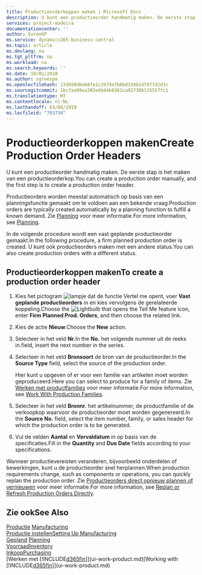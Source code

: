 ```yaml
---
title: Productieorderkoppen maken | Microsoft Docs
description: U kunt een productieorder handmatig maken. De eerste stap is het maken van een productieorderkop.
services: project-madeira
documentationcenter: ''
author: SorenGP
ms.service: dynamics365-business-central
ms.topic: article
ms.devlang: na
ms.tgt_pltfrm: na
ms.workload: na
ms.search.keywords: ''
ms.date: 10/01/2018
ms.author: sgroespe
ms.openlocfilehash: 13d699dbeb8fe2c3979a7b6bd330b14f077d2d3c
ms.sourcegitcommit: 1bcfaa99ea302e6b84b8361ca02730b135557fc1
ms.translationtype: HT
ms.contentlocale: nl-NL
ms.lasthandoff: 03/08/2019
ms.locfileid: "793734"
---
```

# <a name="create-production-order-headers"></a><span data-ttu-id="6344f-103">Productieorderkoppen maken</span><span class="sxs-lookup"><span data-stu-id="6344f-103">Create Production Order Headers</span></span>
<span data-ttu-id="6344f-104">U kunt een productieorder handmatig maken. De eerste stap is het maken van een productieorderkop.</span><span class="sxs-lookup"><span data-stu-id="6344f-104">You can create a production order manually, and the first step is to create a production order header.</span></span>

<span data-ttu-id="6344f-105">Productieorders worden meestal automatisch op basis van een planningsfunctie gemaakt om te voldoen aan een bekende vraag.</span><span class="sxs-lookup"><span data-stu-id="6344f-105">Production orders are typically created automatically by a planning function to fulfill a known demand.</span></span> <span data-ttu-id="6344f-106">Zie [Planning](production-planning.md) voor meer informatie.</span><span class="sxs-lookup"><span data-stu-id="6344f-106">For more information, see [Planning](production-planning.md).</span></span>   

<span data-ttu-id="6344f-107">In de volgende procedure wordt een vast geplande productieorder gemaakt.</span><span class="sxs-lookup"><span data-stu-id="6344f-107">In the following procedure, a firm planned production order is created.</span></span> <span data-ttu-id="6344f-108">U kunt ook productieorders maken met een andere status.</span><span class="sxs-lookup"><span data-stu-id="6344f-108">You can also create production orders with a different status.</span></span>  

## <a name="to-create-a-production-order-header"></a><span data-ttu-id="6344f-109">Productieorderkoppen maken</span><span class="sxs-lookup"><span data-stu-id="6344f-109">To create a production order header</span></span>  
1.  <span data-ttu-id="6344f-110">Kies het pictogram ![lampje dat de functie Vertel me opent](media/ui-search/search_small.png "Vertel me wat u wilt doen"), voer **Vast geplande productieorders** in en kies vervolgens de gerelateerde koppeling.</span><span class="sxs-lookup"><span data-stu-id="6344f-110">Choose the ![Lightbulb that opens the Tell Me feature](media/ui-search/search_small.png "Tell me what you want to do") icon, enter **Firm Planned Prod. Orders**, and then choose the related link.</span></span>  
2.  <span data-ttu-id="6344f-111">Kies de actie **Nieuw**.</span><span class="sxs-lookup"><span data-stu-id="6344f-111">Choose the **New** action.</span></span>  
3.  <span data-ttu-id="6344f-112">Selecteer in het veld **Nr.**</span><span class="sxs-lookup"><span data-stu-id="6344f-112">In the **No.**</span></span> <span data-ttu-id="6344f-113">het volgende nummer uit de reeks in.</span><span class="sxs-lookup"><span data-stu-id="6344f-113">field, insert the next number in the series.</span></span>  
4.  <span data-ttu-id="6344f-114">Selecteer in het veld **Bronsoort** de bron van de productieorder.</span><span class="sxs-lookup"><span data-stu-id="6344f-114">In the **Source Type** field, select the source of the production order.</span></span>

    <span data-ttu-id="6344f-115">Hier kunt u opgeven of er voor een familie van artikelen moet worden geproduceerd.</span><span class="sxs-lookup"><span data-stu-id="6344f-115">Here you can select to produce for a family of items.</span></span> <span data-ttu-id="6344f-116">Zie [Werken met productfamilies](production-how-work-family.md) voor meer informatie.</span><span class="sxs-lookup"><span data-stu-id="6344f-116">For more information, see [Work With Production Families](production-how-work-family.md).</span></span>
5.  <span data-ttu-id="6344f-117">Selecteer in het veld **Bronnr.** het artikelnummer, de productfamilie of de verkoopkop waarvoor de productieorder moet worden gegenereerd.</span><span class="sxs-lookup"><span data-stu-id="6344f-117">In the **Source No.** field, select the item number, family, or sales header for which the production order is to be generated.</span></span>  
6.  <span data-ttu-id="6344f-118">Vul de velden **Aantal** en **Vervaldatum** in op basis van de specificaties.</span><span class="sxs-lookup"><span data-stu-id="6344f-118">Fill in the **Quantity** and **Due Date** fields according to your specifications.</span></span>  

<span data-ttu-id="6344f-119">Wanneer productievereisten veranderen, bijvoorbeeld onderdelen of bewerkingen, kunt u de productieorder snel herplannen.</span><span class="sxs-lookup"><span data-stu-id="6344f-119">When production requirements change, such as components or operations, you can quickly replan the production order.</span></span> <span data-ttu-id="6344f-120">Zie [Productieorders direct opnieuw plannen of vernieuwen](production-how-to-replan-refresh-production-orders.md) voor meer informatie.</span><span class="sxs-lookup"><span data-stu-id="6344f-120">For more information, see [Replan or Refresh Production Orders Directly](production-how-to-replan-refresh-production-orders.md).</span></span> 

## <a name="see-also"></a><span data-ttu-id="6344f-121">Zie ook</span><span class="sxs-lookup"><span data-stu-id="6344f-121">See Also</span></span>  
<span data-ttu-id="6344f-122">[Productie](production-manage-manufacturing.md)  </span><span class="sxs-lookup"><span data-stu-id="6344f-122">[Manufacturing](production-manage-manufacturing.md)  </span></span>  
[<span data-ttu-id="6344f-123">Productie instellen</span><span class="sxs-lookup"><span data-stu-id="6344f-123">Setting Up Manufacturing</span></span>](production-configure-production-processes.md)  
<span data-ttu-id="6344f-124">[Gepland](production-planning.md)    </span><span class="sxs-lookup"><span data-stu-id="6344f-124">[Planning](production-planning.md)    </span></span>  
[<span data-ttu-id="6344f-125">Voorraad</span><span class="sxs-lookup"><span data-stu-id="6344f-125">Inventory</span></span>](inventory-manage-inventory.md)  
[<span data-ttu-id="6344f-126">Inkoop</span><span class="sxs-lookup"><span data-stu-id="6344f-126">Purchasing</span></span>](purchasing-manage-purchasing.md)  
<span data-ttu-id="6344f-127">[Werken met [!INCLUDE[d365fin](includes/d365fin_md.md)]](ui-work-product.md)</span><span class="sxs-lookup"><span data-stu-id="6344f-127">[Working with [!INCLUDE[d365fin](includes/d365fin_md.md)]](ui-work-product.md)</span></span>
